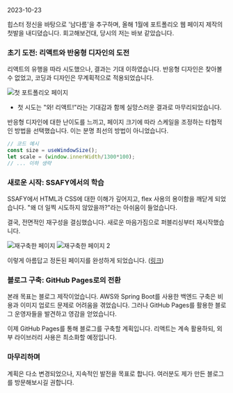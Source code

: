 2023-10-23

힙스터 정신을 바탕으로 '남다름'을 추구하며, 올해 1월에 포트폴리오 웹 페이지 제작의 첫발을 내디뎠습니다. 회고해보건대, 당시의 저는 바보 같았습니다.

### 초기 도전: 리액트와 반응형 디자인의 도전

리액트의 유행을 따라 시도했으나, 결과는 기대 이하였습니다. 반응형 디자인은 찾아볼 수 없었고, 코딩과 디자인은 무계획적으로 적용되었습니다.

![첫 포트폴리오 페이지](https://i.imgur.com/rBu2emh.png)
- 첫 시도는 "와! 리액트!"라는 기대감과 함께 실망스러운 결과로 마무리되었습니다.

반응형 디자인에 대한 난이도를 느끼고, 페이지 크기에 따라 스케일을 조정하는 타협적인 방법을 선택했습니다. 이는 분명 최선의 방법이 아니었습니다.

```javascript
// 코드 예시
const size = useWindowSize();  
let scale = (window.innerWidth/1300*100);  
// ... 이하 생략
```

### 새로운 시작: SSAFY에서의 학습

SSAFY에서 HTML과 CSS에 대한 이해가 깊어지고, flex 사용의 용이함을 깨닫게 되었습니다. "왜 더 일찍 시도하지 않았을까?"라는 아쉬움이 들었습니다.

결국, 전면적인 재구성을 결심했습니다. 새로운 마음가짐으로 퍼블리싱부터 재시작했습니다.

![재구축한 페이지](https://i.imgur.com/gqhn0sf.png)
![재구축한 페이지 2](https://i.imgur.com/kfrmHH6.png)

이렇게 아름답고 정돈된 페이지를 완성하게 되었습니다. ([링크](https://jmg9776.github.io))

### 블로그 구축: GitHub Pages로의 전환

본래 목표는 블로그 제작이었습니다. AWS와 Spring Boot를 사용한 백엔드 구축은 비용과 이미지 업로드 문제로 어려움을 겪었습니다. 그러나 GitHub Pages를 활용한 블로그 운영자들을 발견하고 영감을 얻었습니다.

이제 GitHub Pages를 통해 블로그를 구축할 계획입니다. 리액트는 계속 활용하되, 외부 라이브러리 사용은 최소화할 예정입니다.

### 마무리하며

계획은 다소 변경되었으나, 지속적인 발전을 목표로 합니다. 여러분도 제가 만든 블로그를 방문해보시길 권합니다.
